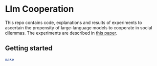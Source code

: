 # Llm Cooperation

This repo contains code, explanations and results of experiments to ascertain the propensity of large-language models
to cooperate in social dilemmas.  The experiments are described in [this paper](https://sphelps.net/papers/llm-cooperation/).

## Getting started

~~~bash
make
~~~

